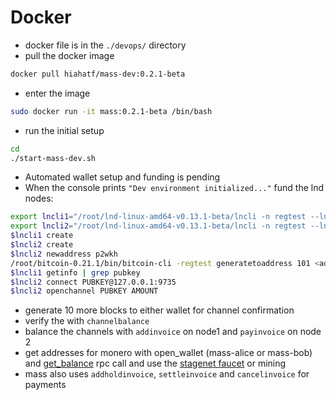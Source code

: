 # Docker

* docker file is in the `./devops/` directory
* pull the docker image

```bash
docker pull hiahatf/mass-dev:0.2.1-beta
```

* enter the image

```bash
sudo docker run -it mass:0.2.1-beta /bin/bash
```

* run the initial setup

```bash
cd
./start-mass-dev.sh
```

* Automated wallet setup and funding is pending
* When the console prints `"Dev environment initialized..."` fund the lnd nodes:

 ```bash
export lncli1="/root/lnd-linux-amd64-v0.13.1-beta/lncli -n regtest --lnddir=/root/.lnd-regtest-1"
export lncli2="/root/lnd-linux-amd64-v0.13.1-beta/lncli -n regtest --lnddir=/root/.lnd-regtest-2 --rpcserver=localhost:11009"
$lncli1 create
$lncli2 create
$lncli2 newaddress p2wkh
/root/bitcoin-0.21.1/bin/bitcoin-cli -regtest generatetoaddress 101 <address from above>
$lncli1 getinfo | grep pubkey
$lncli2 connect PUBKEY@127.0.0.1:9735
$lncli2 openchannel PUBKEY AMOUNT
```

* generate 10 more blocks to either wallet for channel confirmation
* verify the with `channelbalance`
* balance the channels with `addinvoice` on node1 and `payinvoice` on node 2
* get addresses for monero with open_wallet (mass-alice or mass-bob) and [get_balance](https://www.getmonero.org/resources/developer-guides/wallet-rpc.html#get_address) rpc call and use the [stagenet faucet](https://melo.tools/faucet/stagenet/) or mining
* mass also uses `addholdinvoice`, `settleinvoice` and `cancelinvoice` for payments